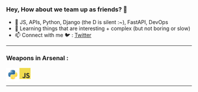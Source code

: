 ### Hey, How about we team up as friends? 👋

- 🔭 JS, APIs, Python, Django (the D is silent :~), FastAPI, DevOps
- 🌱 Learning things that are interesting + complex (but not boring or slow)
- 📫 Connect with me 🐦 : [Twitter](https://twitter.com/sachinhep)   

<!-- - 🎉 Two profitable e-com web portals (Laravel) - 3 Years. -->
<!-- - 📫 How to reach me: [Twitter](https://twitter.com/sachinhep) [Instagram](https://www.instagram.com/sachinology_/) -->
---


### Weapons in Arsenal :


<img align="left" alt="Python" width="36px" src="https://raw.githubusercontent.com/github/explore/80688e429a7d4ef2fca1e82350fe8e3517d3494d/topics/python/python.png" />
<img align="left" alt="JavaScript" width="30px" src="https://raw.githubusercontent.com/github/explore/80688e429a7d4ef2fca1e82350fe8e3517d3494d/topics/javascript/javascript.png" />


<br />
<br />

---



